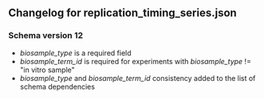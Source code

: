 ## Changelog for replication_timing_series.json

### Schema version 12

* *biosample_type* is a required field
* *biosample_term_id* is required for experiments with *biosample_type* != "in vitro sample"    
* *biosample_type* and *biosample_term_id* consistency added to the list of schema dependencies
